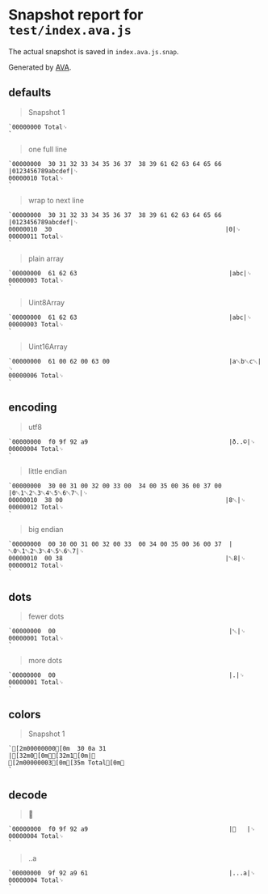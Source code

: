 # Snapshot report for `test/index.ava.js`

The actual snapshot is saved in `index.ava.js.snap`.

Generated by [AVA](https://avajs.dev).

## defaults

> Snapshot 1

    `00000000 Total␊
    `

> one full line

    `00000000  30 31 32 33 34 35 36 37  38 39 61 62 63 64 65 66  |0123456789abcdef|␊
    00000010 Total␊
    `

> wrap to next line

    `00000000  30 31 32 33 34 35 36 37  38 39 61 62 63 64 65 66  |0123456789abcdef|␊
    00000010  30                                                |0|␊
    00000011 Total␊
    `

> plain array

    `00000000  61 62 63                                          |abc|␊
    00000003 Total␊
    `

> Uint8Array

    `00000000  61 62 63                                          |abc|␊
    00000003 Total␊
    `

> Uint16Array

    `00000000  61 00 62 00 63 00                                 |a␀b␀c␀|␊
    00000006 Total␊
    `

## encoding

> utf8

    `00000000  f0 9f 92 a9                                       |ð..©|␊
    00000004 Total␊
    `

> little endian

    `00000000  30 00 31 00 32 00 33 00  34 00 35 00 36 00 37 00  |0␀1␀2␀3␀4␀5␀6␀7␀|␊
    00000010  38 00                                             |8␀|␊
    00000012 Total␊
    `

> big endian

    `00000000  00 30 00 31 00 32 00 33  00 34 00 35 00 36 00 37  |␀0␀1␀2␀3␀4␀5␀6␀7|␊
    00000010  00 38                                             |␀8|␊
    00000012 Total␊
    `

## dots

> fewer dots

    `00000000  00                                                |␀|␊
    00000001 Total␊
    `

> more dots

    `00000000  00                                                |.|␊
    00000001 Total␊
    `

## colors

> Snapshot 1

    `[2m00000000[0m  30 0a 31                                          |[32m0[0m␊[32m1[0m|␊
    [2m00000003[0m[35m Total[0m␊
    `

## decode

> 💩

    `00000000  f0 9f 92 a9                                       |💩   |␊
    00000004 Total␊
    `

> ..a

    `00000000  9f 92 a9 61                                       |...a|␊
    00000004 Total␊
    `
